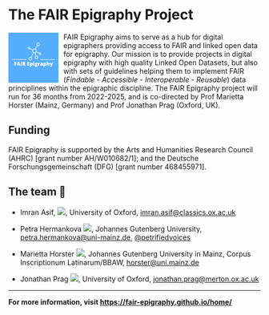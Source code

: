 # The FAIR Epigraphy Project 

<img align="left" style="margin-right: 2%;" width="100" height="100" src="https://github.com/FAIR-epigraphy/home/blob/main/docs/FAIRlogo_canva_lighter.png" title="FAIR Epigraphy logo">

FAIR Epigraphy aims to serve as a hub for digital epigraphers providing access to FAIR and linked open data for epigraphy.
Our mission is to provide projects in digital epigraphy with high quality Linked Open Datasets, but also with sets of guidelines helping them to implement FAIR (*Findable* - *Accessible* - *Interoperable* - *Reusable*) data principlines within the epigraphic discipline.
The FAIR Epigraphy project will run for 36 months from 2022-2025, and is co-directed by Prof Marietta Horster (Mainz, Germany) and Prof Jonathan Prag (Oxford, UK).


## Funding

FAIR Epigraphy is supported by the Arts and Humanities Research Council (AHRC) [grant number AH/W010682/1]; and the Deutsche Forschungsgemeinschaft (DFG) [grant number 468455971].

## The team 🙋‍

* Imran Asif, [![](https://orcid.org/sites/default/files/images/orcid_16x16.png)](https://orcid.org/0000-0002-1144-6265), University of Oxford, imran.asif@classics.ox.ac.uk

* Petra Hermankova [![](https://orcid.org/sites/default/files/images/orcid_16x16.png)](https://orcid.org/0000-0002-6349-0540), Johannes Gutenberg University, petra.hermankova@uni-mainz.de, [@petrifiedvoices](https://github.com/petrifiedvoices)

* Marietta Horster [![](https://orcid.org/sites/default/files/images/orcid_16x16.png)](https://orcid.org/0000-0003-1434-224X), Johannes Gutenberg University in Mainz, Corpus Inscriptionum Latinarum/BBAW, horster@uni.mainz.de

* Jonathan Prag [![](https://orcid.org/sites/default/files/images/orcid_16x16.png)](https://orcid.org/0000-0003-3819-8537), University of Oxford, jonathan.prag@merton.ox.ac.uk

--- 

**For more information, visit https://fair-epigraphy.github.io/home/**
